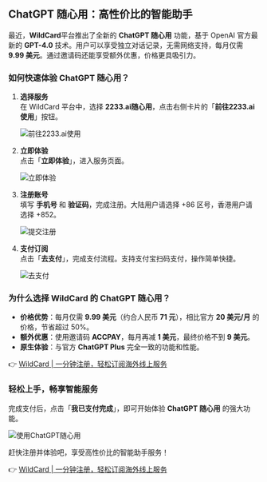 ## ChatGPT 随心用：高性价比的智能助手

最近，**WildCard**平台推出了全新的 **ChatGPT 随心用** 功能，基于 OpenAI 官方最新的 **GPT-4.0** 技术。用户可以享受独立对话记录，无需网络支持，每月仅需 **9.99 美元**。通过邀请码还能享受额外优惠，价格更具吸引力。

### 如何快速体验 ChatGPT 随心用？

1. **选择服务**  
   在 WildCard 平台中，选择 **2233.ai随心用**，点击右侧卡片的「**前往2233.ai使用**」按钮。

   ![前往2233.ai使用](https://whalecoding-blog.oss-cn-shenzhen.aliyuncs.com/img_for_typora/2.%E5%89%8D%E5%BE%802233.ai%E4%BD%BF%E7%94%A8.png)

2. **立即体验**  
   点击「**立即体验**」，进入服务页面。

   ![立即体验](https://whalecoding-blog.oss-cn-shenzhen.aliyuncs.com/img_for_typora/2.2233.ai%E9%9A%8F%E5%BF%83%E7%94%A8.png)

3. **注册账号**  
   填写 **手机号** 和 **验证码**，完成注册。大陆用户请选择 +86 区号，香港用户请选择 +852。

   ![提交注册](https://whalecoding-blog.oss-cn-shenzhen.aliyuncs.com/img_for_typora/1.ChatGPT%20Plus%E9%9A%8F%E5%BF%83%E7%94%A8-2.png)

4. **支付订阅**  
   点击「**去支付**」，完成支付流程。支持支付宝扫码支付，操作简单快捷。

   ![去支付](https://whalecoding-blog.oss-cn-shenzhen.aliyuncs.com/img_for_typora/6.%E6%94%AF%E4%BB%98%E5%AE%9D%E6%89%AB%E7%A0%81.png)

### 为什么选择 WildCard 的 ChatGPT 随心用？

- **价格优势**：每月仅需 **9.99 美元**（约合人民币 **71 元**），相比官方 **20 美元/月** 的价格，节省超过 50%。
- **额外优惠**：使用邀请码 **ACCPAY**，每月再减 **1 美元**，最终价格不到 **9 美元**。
- **原生体验**：与官方 **ChatGPT Plus** 完全一致的功能和性能。

👉 [WildCard | 一分钟注册，轻松订阅海外线上服务](https://bit.ly/bewildcard)

### 轻松上手，畅享智能服务

完成支付后，点击「**我已支付完成**」，即可开始体验 **ChatGPT 随心用** 的强大功能。

![使用ChatGPT随心用](https://whalecoding-blog.oss-cn-shenzhen.aliyuncs.com/img_for_typora/7.%E4%BD%BF%E7%94%A8ChatGPT%E9%9A%8F%E5%BF%83%E7%94%A8.png)

赶快注册并体验吧，享受高性价比的智能助手服务！

👉 [WildCard | 一分钟注册，轻松订阅海外线上服务](https://bit.ly/bewildcard)